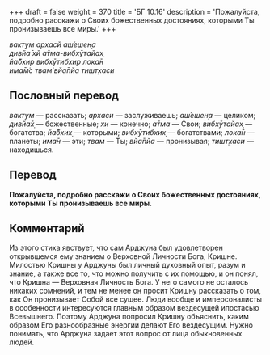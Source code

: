 +++
draft = false
weight = 370
title = 'БГ 10.16'
description = 'Пожалуйста, подробно расскажи о Своих божественных достояниях, которыми Ты пронизываешь все миры.'
+++

_вактум архасй аш́ешен̣а  
дивйа̄ хй а̄тма-вибхӯтайах̣  
йа̄бхир вибхӯтибхир лока̄н  
има̄м̇с твам̇ вйа̄пйа тишт̣хаси_

## Пословный перевод

_вактум_ — рассказать; _архаси_ — заслуживаешь; _аш́ешен̣а_ — целиком; _дивйа̄х̣_ — божественные; _хи_ — конечно; _а̄тма_ — Свои; _вибхӯтайах̣_ — богатства; _йа̄бхих̣_ — которыми; _вибхӯтибхих̣_ — богатствами; _лока̄н_ — планеты; _има̄н_ — эти; _твам_ — Ты; _вйа̄пйа_ — пронизывая; _тишт̣хаси_ — находишься.

## Перевод

**Пожалуйста, подробно расскажи о Своих божественных достояниях, которыми Ты пронизываешь все миры.**

## Комментарий

Из этого стиха явствует, что сам Арджуна был удовлетворен открывшемся ему знанием о Верховной Личности Бога, Кришне. Милостью Кришны у Арджуны был личный духовный опыт, разум и знание, а также все то, что можно получить с их помощью, и он понял, что Кришна — Верховная Личность Бога. У него самого не осталось никаких сомнений, и тем не менее он просит Кришну рассказать о том, как Он пронизывает Собой все сущее. Люди вообще и имперсоналисты в особенности интересуются главным образом вездесущей ипостасью Всевышнего. Поэтому Арджуна попросил Кришну объяснить, каким образом Его разнообразные энергии делают Его вездесущим. Нужно понимать, что Арджуна задает этот вопрос от лица обыкновенных людей.
